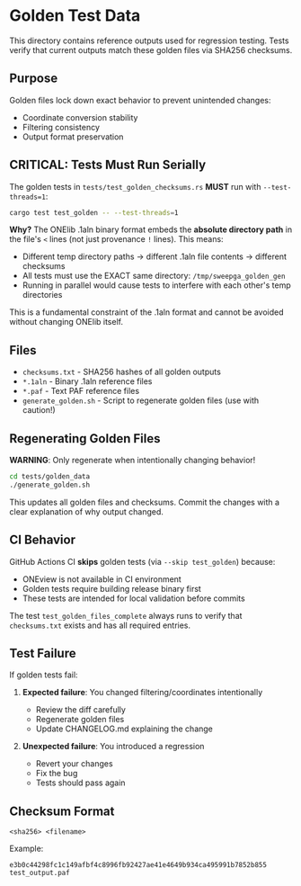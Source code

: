 # Golden Test Data

This directory contains reference outputs used for regression testing.
Tests verify that current outputs match these golden files via SHA256 checksums.

## Purpose

Golden files lock down exact behavior to prevent unintended changes:
- Coordinate conversion stability
- Filtering consistency
- Output format preservation

## CRITICAL: Tests Must Run Serially

The golden tests in `tests/test_golden_checksums.rs` **MUST** run with `--test-threads=1`:

```bash
cargo test test_golden -- --test-threads=1
```

**Why?** The ONElib .1aln binary format embeds the **absolute directory path** in the file's `<` lines (not just provenance `!` lines). This means:
- Different temp directory paths → different .1aln file contents → different checksums
- All tests must use the EXACT same directory: `/tmp/sweepga_golden_gen`
- Running in parallel would cause tests to interfere with each other's temp directories

This is a fundamental constraint of the .1aln format and cannot be avoided without changing ONElib itself.

## Files

- `checksums.txt` - SHA256 hashes of all golden outputs
- `*.1aln` - Binary .1aln reference files
- `*.paf` - Text PAF reference files
- `generate_golden.sh` - Script to regenerate golden files (use with caution!)

## Regenerating Golden Files

**WARNING**: Only regenerate when intentionally changing behavior!

```bash
cd tests/golden_data
./generate_golden.sh
```

This updates all golden files and checksums. Commit the changes with a clear
explanation of why output changed.

## CI Behavior

GitHub Actions CI **skips** golden tests (via `--skip test_golden`) because:
- ONEview is not available in CI environment
- Golden tests require building release binary first
- These tests are intended for local validation before commits

The test `test_golden_files_complete` always runs to verify that `checksums.txt` exists and has all required entries.

## Test Failure

If golden tests fail:

1. **Expected failure**: You changed filtering/coordinates intentionally
   - Review the diff carefully
   - Regenerate golden files
   - Update CHANGELOG.md explaining the change

2. **Unexpected failure**: You introduced a regression
   - Revert your changes
   - Fix the bug
   - Tests should pass again

## Checksum Format

```
<sha256> <filename>
```

Example:
```
e3b0c44298fc1c149afbf4c8996fb92427ae41e4649b934ca495991b7852b855  test_output.paf
```
